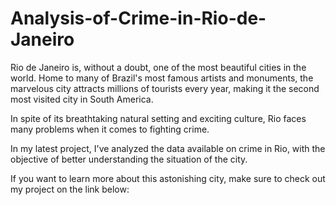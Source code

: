 # Analysis-of-Crime-in-Rio-de-Janeiro

Rio de Janeiro is, without a doubt, one of the most beautiful cities in the world. Home to many of Brazil's most famous artists and monuments, the marvelous city attracts millions of tourists every year, making it the second most visited city in South America.

In spite of its breathtaking natural setting and exciting culture, Rio faces many problems when it comes to fighting crime.

In my latest project, I've analyzed the data available on crime in Rio, with the objective of better understanding the situation of the city.

If you want to learn more about this astonishing city, make sure to check out my project on the link below:
